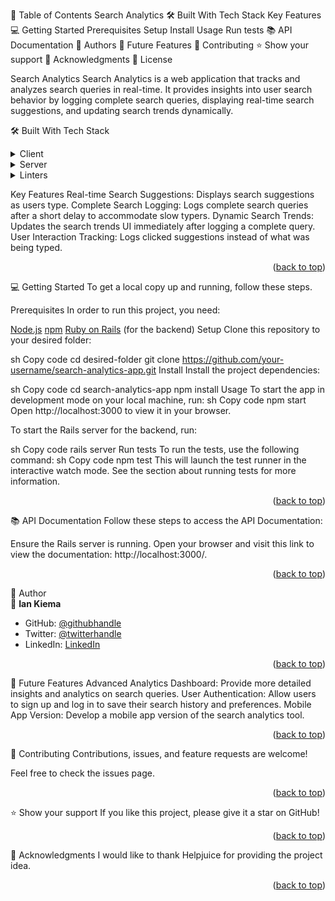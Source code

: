 <a name="readme-top"></a>

📗 Table of Contents
Search Analytics
🛠 Built With
Tech Stack
Key Features
💻 Getting Started
Prerequisites
Setup
Install
Usage
Run tests
📚 API Documentation
👥 Authors
🔭 Future Features
🤝 Contributing
⭐️ Show your support
🙏 Acknowledgments
📝 License

Search Analytics<a name="about-project"></a>
Search Analytics is a web application that tracks and analyzes search queries in real-time. It provides insights into user search behavior by logging complete search queries, displaying real-time search suggestions, and updating search trends dynamically.

🛠 Built With <a name="built-with"></a>
Tech Stack <a name="tech-stack"></a>
<details>
  <summary>Client</summary>
  <ul>
    <li><a href="https://developer.mozilla.org/en-US/docs/Web/HTML">HTML</a></li>
    <li><a href="https://developer.mozilla.org/en-US/docs/Web/CSS">CSS</a></li>
    <li><a href="https://developer.mozilla.org/en-US/docs/Web/JavaScript">JavaScript</a></li>
    <li><a href="https://axios-http.com/">Axios</a></li>
  </ul>
</details>
<details>
  <summary>Server</summary>
  <ul>
    <li><a href="https://rubyonrails.org/">Ruby on Rails</a></li>
  </ul>
</details>
<details>
  <summary>Linters</summary>
  <ul>
    <li><a href="https://eslint.org/">ESLint</a></li>
    <li><a href="https://stylelint.io/">Stylelint</a></li>
  </ul>
</details>

Key Features <a name="key-features"></a>
Real-time Search Suggestions: Displays search suggestions as users type.
Complete Search Logging: Logs complete search queries after a short delay to accommodate slow typers.
Dynamic Search Trends: Updates the search trends UI immediately after logging a complete query.
User Interaction Tracking: Logs clicked suggestions instead of what was being typed.
<p align="right">(<a href="#readme-top">back to top</a>)</p>

💻 Getting Started <a name="getting-started"></a>
To get a local copy up and running, follow these steps.

Prerequisites
In order to run this project, you need:

<a href="https://nodejs.org/en/download">Node.js</a>
<a href="https://docs.npmjs.com/downloading-and-installing-node-js-and-npm">npm</a>
<a href="https://gorails.com/setup">Ruby on Rails</a> (for the backend)
Setup
Clone this repository to your desired folder:

sh
Copy code
  cd desired-folder
  git clone https://github.com/your-username/search-analytics-app.git
Install
Install the project dependencies:

sh
Copy code
  cd search-analytics-app
  npm install
Usage
To start the app in development mode on your local machine, run:
sh
Copy code
npm start
Open http://localhost:3000 to view it in your browser.

To start the Rails server for the backend, run:

sh
Copy code
rails server
Run tests
To run the tests, use the following command:
sh
Copy code
npm test
This will launch the test runner in the interactive watch mode. See the section about running tests for more information.

<p align="right">(<a href="#readme-top">back to top</a>)</p>

📚 API Documentation <a name="API Documentation"></a>
Follow these steps to access the API Documentation:

Ensure the Rails server is running.
Open your browser and visit this link to view the documentation: http://localhost:3000/.
<p align="right">(<a href="#readme-top">back to top</a>)</p>

👥 Author <a name="authors"></a></br>
👤 **Ian Kiema**

- GitHub: [@githubhandle](https://github.com/iankiema)
- Twitter: [@twitterhandle](https://twitter.com/IanMwas2)
- LinkedIn: [LinkedIn](https://linkedin.com/in/ian-kiema)

<p align="right">(<a href="#readme-top">back to top</a>)</p>

🔭 Future Features <a name="future-features"></a>
 Advanced Analytics Dashboard: Provide more detailed insights and analytics on search queries.
 User Authentication: Allow users to sign up and log in to save their search history and preferences.
 Mobile App Version: Develop a mobile app version of the search analytics tool.
<p align="right">(<a href="#readme-top">back to top</a>)</p>

🤝 Contributing <a name="contributing"></a>
Contributions, issues, and feature requests are welcome!

Feel free to check the issues page.

<p align="right">(<a href="#readme-top">back to top</a>)</p>

⭐️ Show your support <a name="support"></a>
If you like this project, please give it a star on GitHub!

<p align="right">(<a href="#readme-top">back to top</a>)</p>

🙏 Acknowledgments <a name="acknowledgements"></a>
I would like to thank Helpjuice for providing the project idea.

<p align="right">(<a href="#readme-top">back to top</a>)</p>



